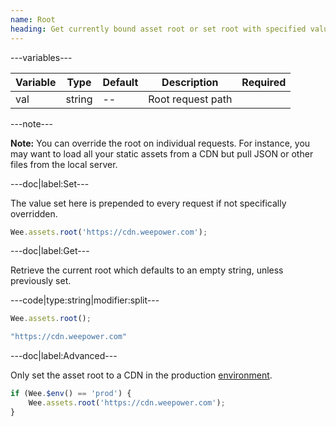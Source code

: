 ```yaml
---
name: Root
heading: Get currently bound asset root or set root with specified value
---
```


---variables---

| Variable | Type | Default | Description | Required |
| -- | -- | -- | -- | -- |
| val | string | -- | Root request path ||

---note---

**Note:** You can override the root on individual requests. For instance, you may want to load all your static assets from a CDN but pull JSON or other files from the local server.

---doc|label:Set---

The value set here is prepended to every request if not specifically overridden.

```javascript
Wee.assets.root('https://cdn.weepower.com');
```

---doc|label:Get---

Retrieve the current root which defaults to an empty string, unless previously set.

---code|type:string|modifier:split---

```javascript
Wee.assets.root();
```

```javascript
"https://cdn.weepower.com"
```

---doc|label:Advanced---

Only set the asset root to a CDN in the production [environment](https://www.weepower.com/script/core#env).

```javascript
if (Wee.$env() == 'prod') {
	Wee.assets.root('https://cdn.weepower.com');
}
```